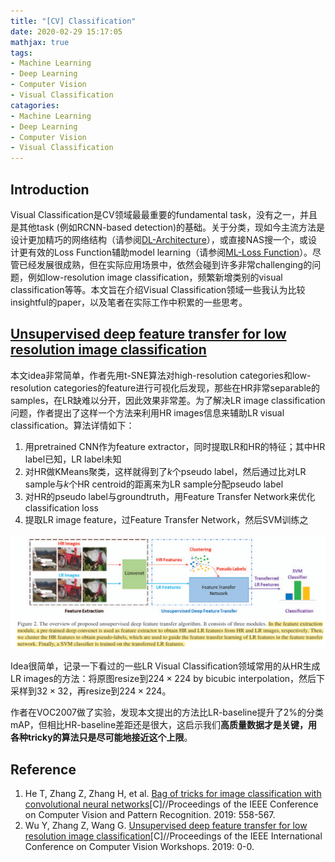 ```yaml
---
title: "[CV] Classification"
date: 2020-02-29 15:17:05
mathjax: true
tags:
- Machine Learning
- Deep Learning
- Computer Vision
- Visual Classification
catagories:
- Machine Learning
- Deep Learning
- Computer Vision
- Visual Classification
---
```

## Introduction
Visual Classification是CV领域最最重要的fundamental task，没有之一，并且是其他task (例如RCNN-based detection)的基础。关于分类，现如今主流方法是设计更加精巧的网络结构（请参阅[DL-Architecture](https://lucasxlu.github.io/blog/2019/10/20/dl-architecture/)），或直接NAS搜一个，或设计更有效的Loss Function辅助model learning（请参阅[ML-Loss Function](https://lucasxlu.github.io/blog/2018/07/24/ml-loss/)）。尽管已经发展很成熟，但在实际应用场景中，依然会碰到许多非常challenging的问题，例如low-resolution image classification，频繁新增类别的visual classification等等。本文旨在介绍Visual Classification领域一些我认为比较insightful的paper，以及笔者在实际工作中积累的一些思考。


## [Unsupervised deep feature transfer for low resolution image classification](http://openaccess.thecvf.com/content_ICCVW_2019/papers/RLQ/Wu_Unsupervised_Deep_Feature_Transfer_for_Low_Resolution_Image_Classification_ICCVW_2019_paper.pdf)
本文idea非常简单，作者先用t-SNE算法对high-resolution categories和low-resolution categories的feature进行可视化后发现，那些在HR非常separable的samples，在LR缺难以分开，因此效果非常差。为了解决LR image classification问题，作者提出了这样一个方法来利用HR images信息来辅助LR visual classification。算法详情如下：
1. 用pretrained CNN作为feature extractor，同时提取LR和HR的特征；其中HR label已知，LR label未知
2. 对HR做KMeans聚类，这样就得到了$k$个pseudo label，然后通过比对LR sample与$k$个HR centroid的距离来为LR sample分配pseudo label
3. 对HR的pseudo label与groundtruth，用Feature Transfer Network来优化classification loss
4. 提取LR image feature，过Feature Transfer Network，然后SVM训练之

![UDFT](https://raw.githubusercontent.com/lucasxlu/blog/master/source/_posts/cv-classification/udft.png)

Idea很简单，记录一下看过的一些LR Visual Classification领域常用的从HR生成LR images的方法：将原图resize到$224\times 224$ by bicubic interpolation，然后下采样到$32\times 32$，再resize到$224\times 224$。

作者在VOC2007做了实验，发现本文提出的方法比LR-baseline提升了2%的分类mAP，但相比HR-baseline差距还是很大，这启示我们**高质量数据才是关键，用各种tricky的算法只是尽可能地接近这个上限**。


## Reference
1. He T, Zhang Z, Zhang H, et al. [Bag of tricks for image classification with convolutional neural networks](http://openaccess.thecvf.com/content_CVPR_2019/papers/He_Bag_of_Tricks_for_Image_Classification_with_Convolutional_Neural_Networks_CVPR_2019_paper.pdf)[C]//Proceedings of the IEEE Conference on Computer Vision and Pattern Recognition. 2019: 558-567.
2. Wu Y, Zhang Z, Wang G. [Unsupervised deep feature transfer for low resolution image classification](http://openaccess.thecvf.com/content_ICCVW_2019/papers/RLQ/Wu_Unsupervised_Deep_Feature_Transfer_for_Low_Resolution_Image_Classification_ICCVW_2019_paper.pdf)[C]//Proceedings of the IEEE International Conference on Computer Vision Workshops. 2019: 0-0.